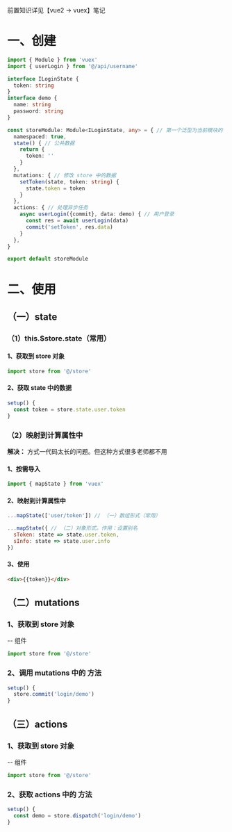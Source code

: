 前置知识详见【vue2 → vuex】笔记

# 一、创建
  ```ts
  import { Module } from 'vuex'
  import { userLogin } from '@/api/username'

  interface ILoginState {
    token: string
  }
  interface demo {
    name: string
    password: string
  }

  const storeModule: Module<ILoginState, any> = { // 第一个泛型为当前模块的 state 配置项类型 // 第二个泛型为根组件的 state 配置项类型，因为我一般不在根组件使用 state 配置项，所以这里就填 any
    namespaced: true,
    state() { // 公共数据
      return {
        token: ''
      }
    },
    mutations: { // 修改 store 中的数据
      setToken(state, token: string) {
        state.token = token
      }
    },
    actions: { // 处理异步任务
      async userLogin({commit}, data: demo) { // 用户登录
        const res = await userLogin(data)
        commit('setToken', res.data)
      }
    },
  }

  export default storeModule
  ```

# 二、使用
  ## （一）state
  ### （1）this.$store.state（常用）
  #### 1、获取到 store 对象
  ```ts
  import store from '@/store'
  ```

  #### 2、获取 state 中的数据
  ```ts
  setup() {
    const token = store.state.user.token
  }
  ```
      
  ### （2）映射到计算属性中
  **解决：** 方式一代码太长的问题。但这种方式很多老师都不用

  #### 1、按需导入
  ```js
  import { mapState } from 'vuex' 
  ```

  #### 2、映射到计算属性中
  ```js
  ...mapState(['user/token']) // （一）数组形式（常用）

  ...mapState({ // （二）对象形式。作用：设置别名
    sToken: state => state.user.token,
    sInfo: state => state.user.info
  })
  ```

  #### 3、使用
  ```html
  <div>{{token}}</div>
  ```

  ## （二）mutations
  ### 1、获取到 store 对象
  -- 组件
  ```js
  import store from '@/store'
  ```

  ### 2、调用 mutations 中的 方法
  ```ts
  setup() {
    store.commit('login/demo')
  }
  ```

  ## （三）actions
  ### 1、获取到 store 对象
  -- 组件
  ```js
  import store from '@/store'
  ```

  ### 2、获取 actions 中的 方法
  ```ts
  setup() {
    const demo = store.dispatch('login/demo')
  }
  ```